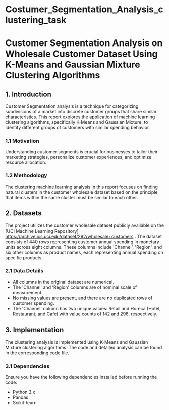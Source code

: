 # Costumer_Segmentation_Analysis_clustering_task

# Customer Segmentation Analysis on Wholesale Customer Dataset Using K-Means and Gaussian Mixture Clustering Algorithms

## 1. Introduction

Customer Segmentation analysis is a technique for categorizing subdivisions of a market into discrete customer groups that share similar characteristics. This report explores the application of machine learning clustering algorithms, specifically K-Means and Gaussian Mixture, to identify different groups of customers with similar spending behavior.

### 1.1 Motivation

Understanding customer segments is crucial for businesses to tailor their marketing strategies, personalize customer experiences, and optimize resource allocation.

### 1.2 Methodology

The clustering machine learning analysis in this report focuses on finding natural clusters in the customer wholesale dataset based on the principle that items within the same cluster must be similar to each other.

## 2. Datasets

The project utilizes the customer wholesale dataset publicly available on the [UCI Machine Learning Repository] https://archive.ics.uci.edu/dataset/292/wholesale+customers . The dataset consists of 440 rows representing customer annual spending in monetary units across eight columns. These columns include 'Channel', 'Region', and six other columns as product names, each representing annual spending on specific products.

### 2.1 Data Details

- All columns in the original dataset are numerical.
- The 'Channel' and 'Region' columns are of nominal scale of measurement.
- No missing values are present, and there are no duplicated rows of customer spending.
- The 'Channel' column has two unique values: Retail and Horeca (Hotel, Restaurant, and Cafe) with value counts of 142 and 298, respectively.

## 3. Implementation

The clustering analysis is implemented using K-Means and Gaussian Mixture clustering algorithms. The code and detailed analysis can be found in the corresponding code file.

### 3.1 Dependencies

Ensure you have the following dependencies installed before running the code:

- Python 3.x
- Pandas
- Scikit-learn
